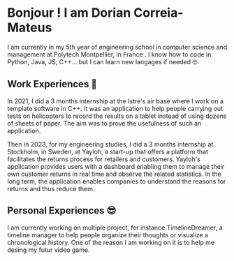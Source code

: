 # Bonjour ! I am Dorian Correia-Mateus

I am currently in my 5th year of engineering school in computer science and management at Polytech Montpellier, in France .
I know how to code in Python, Java, JS, C++... but I can learn new langages if needed 🤓.

## Work Experiences 🧐
In 2021, I did a 3 months internship at the Istre's air base where I work on a template software in C++. It was an application to help people carrying out tests on helicopters to record the results on a tablet instead of using dozens of sheets of paper. The aim was to prove the usefulness of such an application.

Then in 2023, for my engineering studies, I did a 3 months internship at Stockholm, in Sweden, at Yayloh, a start-up that offers a platform that facilitates the returns process for retailers and customers. Yayloh's application provides users with a dashboard enabling them to manage their own customer returns in real time and observe the related statistics. In the long term, the application enables companies to understand the reasons for returns and thus reduce them.

## Personal Experiences 😎
I am currently working on multiple project, for instance TimelineDreamer, a timeline manager to help people organize their thoughts or visualize a chronological history. One of the reason I am working on it is to help me desing my futur video game.

